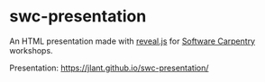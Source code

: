 # swc-presentation
An HTML presentation made with [reveal.js](https://revealjs.com/#/) for [Software Carpentry](https://software-carpentry.org/) workshops. 

Presentation: https://jlant.github.io/swc-presentation/
